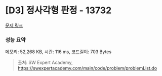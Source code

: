# [D3] 정사각형 판정 - 13732 

[문제 링크](https://swexpertacademy.com/main/code/problem/problemDetail.do?contestProbId=AX8BAN1qTwoDFARO) 

### 성능 요약

메모리: 52,268 KB, 시간: 116 ms, 코드길이: 703 Bytes



> 출처: SW Expert Academy, https://swexpertacademy.com/main/code/problem/problemList.do